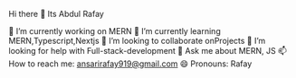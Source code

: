 Hi there 👋 Its Abdul Rafay

🔭 I’m currently working on MERN
🌱 I’m currently learning MERN,Typescript,Nextjs
👯 I’m looking to collaborate onProjects
🤔 I’m looking for help with Full-stack-development
💬 Ask me about MERN, JS
📫 How to reach me: ansarirafay919@gmail.com
😄 Pronouns: Rafay
